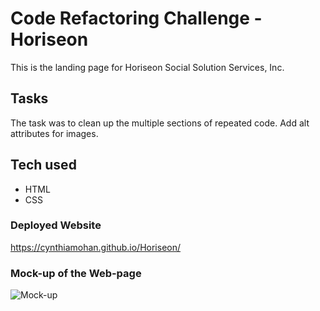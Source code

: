 # Code Refactoring Challenge -Horiseon
 This is the landing page for Horiseon Social Solution Services, Inc.
 
## Tasks
The task was to clean up the multiple sections of repeated code. Add alt attributes for images.

## Tech used
*  HTML
* CSS

### Deployed Website
https://cynthiamohan.github.io/Horiseon/

### Mock-up of the Web-page
![Mock-up](./images/mock-up.png)
